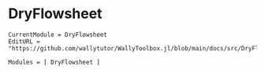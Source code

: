 # DryFlowsheet

```@meta
CurrentModule = DryFlowsheet
EditURL = "https://github.com/wallytutor/WallyToolbox.jl/blob/main/docs/src/DryFlowsheet/index.md"
```

```@autodocs
Modules = [ DryFlowsheet ]
```
